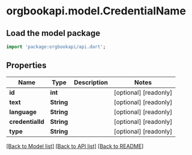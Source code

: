 # orgbookapi.model.CredentialName

## Load the model package
```dart
import 'package:orgbookapi/api.dart';
```

## Properties
Name | Type | Description | Notes
------------ | ------------- | ------------- | -------------
**id** | **int** |  | [optional] [readonly] 
**text** | **String** |  | [optional] [readonly] 
**language** | **String** |  | [optional] [readonly] 
**credentialId** | **String** |  | [optional] [readonly] 
**type** | **String** |  | [optional] [readonly] 

[[Back to Model list]](../README.md#documentation-for-models) [[Back to API list]](../README.md#documentation-for-api-endpoints) [[Back to README]](../README.md)


